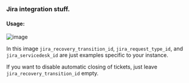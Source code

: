 ### Jira integration stuff. 

#### Usage:

![image](https://user-images.githubusercontent.com/87875608/128245932-7f10622c-454a-4a6e-aee5-ab8a00527ef6.png)


In this image `jira_recovery_transition_id`, `jira_request_type_id`, and `jira_servicedesk_id` are just examples specific to your instance.

If you want to disable automatic closing of tickets, just leave `jira_recovery_transition_id` empty. 
